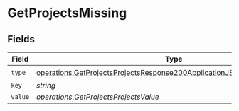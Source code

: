 # GetProjectsMissing


## Fields

| Field                                                                                                                                                                | Type                                                                                                                                                                 | Required                                                                                                                                                             | Description                                                                                                                                                          |
| -------------------------------------------------------------------------------------------------------------------------------------------------------------------- | -------------------------------------------------------------------------------------------------------------------------------------------------------------------- | -------------------------------------------------------------------------------------------------------------------------------------------------------------------- | -------------------------------------------------------------------------------------------------------------------------------------------------------------------- |
| `type`                                                                                                                                                               | [operations.GetProjectsProjectsResponse200ApplicationJSONResponseBodyType](../../models/operations/getprojectsprojectsresponse200applicationjsonresponsebodytype.md) | :heavy_check_mark:                                                                                                                                                   | N/A                                                                                                                                                                  |
| `key`                                                                                                                                                                | *string*                                                                                                                                                             | :heavy_minus_sign:                                                                                                                                                   | N/A                                                                                                                                                                  |
| `value`                                                                                                                                                              | *operations.GetProjectsProjectsValue*                                                                                                                                | :heavy_minus_sign:                                                                                                                                                   | N/A                                                                                                                                                                  |